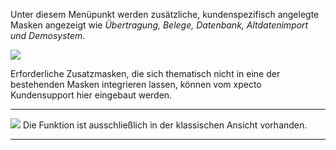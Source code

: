 Unter diesem Menüpunkt werden zusätzliche, kundenspezifisch angelegte Masken angezeigt wie *Übertragung, Belege, Datenbank, Altdatenimport und Demosystem*.

![](http://xpecto.github.io/docs/img/img_1461932716072.png)

Erforderliche Zusatzmasken, die sich thematisch nicht in eine der bestehenden Masken integrieren lassen, können vom xpecto Kundensupport hier eingebaut werden.


----------
![](http://xpecto.github.io/docs/xpecto/Grafiken/gr_gluehbirne.jpg) Die Funktion ist ausschließlich in der klassischen Ansicht vorhanden.

----------
